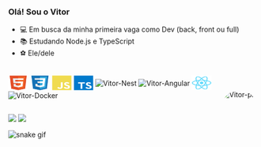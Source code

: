### Olá! Sou o Vitor

- 💻 Em busca da minha primeira vaga como Dev (back, front ou full)
- 📚 Estudando Node.js e TypeScript
- ⚽ Ele/dele




<div style="display: inline_block"><br>
  <img align="center" alt="Vitor-HTML" height="30" width="40" src="https://raw.githubusercontent.com/devicons/devicon/master/icons/html5/html5-original.svg">
  <img align="center" alt="Vitor-CSS" height="30" width="40" src="https://raw.githubusercontent.com/devicons/devicon/master/icons/css3/css3-original.svg">
  <img align="center" alt="Vitor-Js" height="30" width="40" src="https://raw.githubusercontent.com/devicons/devicon/master/icons/javascript/javascript-plain.svg">
  <img align="center" alt="Vitor-Ts" height="30" width="40" src="https://raw.githubusercontent.com/devicons/devicon/master/icons/typescript/typescript-plain.svg">
  <img align="center" alt="Vitor-Nest" height="30" width="40" src="https://cdn.jsdelivr.net/gh/devicons/devicon/icons/nestjs/nestjs-plain.svg">
  <img align="center" alt="Vitor-Angular" height="30" width="40" src="https://cdn.jsdelivr.net/gh/devicons/devicon/icons/angularjs/angularjs-original.svg">
  <img align="center" alt="Vitor-React" height="30" width="40" src="https://raw.githubusercontent.com/devicons/devicon/master/icons/react/react-original.svg">
  <img align="center" alt="Vitor-Docker" height="30" width="40" src="https://cdn.jsdelivr.net/gh/devicons/devicon/icons/docker/docker-original.svg">
  <img align="right" alt="Vitor-pic" height="150" style="border-radius:50px;" src="https://i.pinimg.com/736x/74/2f/d5/742fd5a3639902802e8535953fd2c920.jpg">
</div>
  
   ##
 
<div> 

  <a href="https://www.linkedin.com/in/vitor-dos-santos-lima-807461261/" target="_blank"><img src="https://img.shields.io/badge/-LinkedIn-%230077B5?style=for-the-badge&logo=linkedin&logoColor=white" target="_blank"></a> 
  <a href = "mailto:vitor.xlr8@hotmail.com"><img src="https://img.shields.io/badge/Microsoft_Outlook-0078D4?style=for-the-badge&logo=microsoft-outlook&logoColor=white" target="_blank"></a>
  
</div>


![snake gif](https://github.com/VitorLima1998/VitorLima1998/blob/output/github-contribution-grid-snake.svg)

